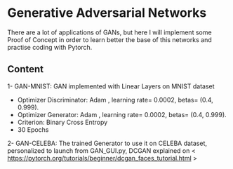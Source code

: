 # Generative Adversarial Networks
There are a lot of applications of GANs, but here I will implement some Proof of Concept in order to learn better the base of this networks and practise coding with Pytorch.


## Content
1- GAN-MNIST: GAN implemented with Linear Layers on MNIST dataset
  - Optimizer Discriminator: Adam , learning rate= 0.0002, betas= (0.4, 0.999).
  - Optimizer Generator: Adam , learning rate= 0.0002, betas= (0.4, 0.999).
  - Criterion: Binary Cross Entropy
  - 30 Epochs

2- GAN-CELEBA: The trained Generator to use it on CELEBA dataset, personalized to launch from GAN_GUI.py,
DCGAN explained on < https://pytorch.org/tutorials/beginner/dcgan_faces_tutorial.html >
